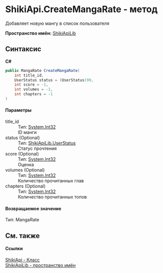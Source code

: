 # ShikiApi.CreateMangaRate - метод


Добавляет новую мангу в список пользователя

**Пространство имён:**&nbsp;<a target="_blank" href="N_ShikiApiLib.md">ShikiApiLib</a>

## Синтаксис

**C#**<br />
``` C#
public MangaRate CreateMangaRate(
	int title_id,
	UserStatus status = (UserStatus)99,
	int score = -1,
	int volumes = -1,
	int chapters = -1
)
```


#### Параметры
<dl>
	<dt>title_id</dt>
	<dd>Тип:&nbsp;<a target="_blank" href="http://msdn2.microsoft.com/ru-ru/library/td2s409d" target="_top">System.Int32</a>
		<br />ID манги</dd>
	<dt>status (Optional)</dt>
	<dd>Тип:&nbsp;<a target="_blank" href="T_ShikiApiLib_UserStatus.md">ShikiApiLib.UserStatus</a>
		<br />Статус прочтения</dd>
	<dt>score (Optional)</dt>
	<dd>Тип:&nbsp;<a target="_blank" href="http://msdn2.microsoft.com/ru-ru/library/td2s409d" target="_top">System.Int32</a>
		<br />Оценка</dd>
	<dt>volumes (Optional)</dt>
	<dd>Тип:&nbsp;<a target="_blank" href="http://msdn2.microsoft.com/ru-ru/library/td2s409d" target="_top">System.Int32</a>
		<br />Количество прочитанных глав</dd>
	<dt>chapters (Optional)</dt>
	<dd>Тип:&nbsp;<a target="_blank" href="http://msdn2.microsoft.com/ru-ru/library/td2s409d" target="_top">System.Int32</a>
		<br />Количество прочитанных топов</dd>
</dl>

#### Возвращаемое значение
Тип:&nbsp;MangaRate

## См. также


#### Ссылки
<a target="_blank" href="T_ShikiApiLib_ShikiApi.md">ShikiApi - Класс</a>
<br />
<a target="_blank" href="N_ShikiApiLib.md">ShikiApiLib - пространство имён</a>
<br />